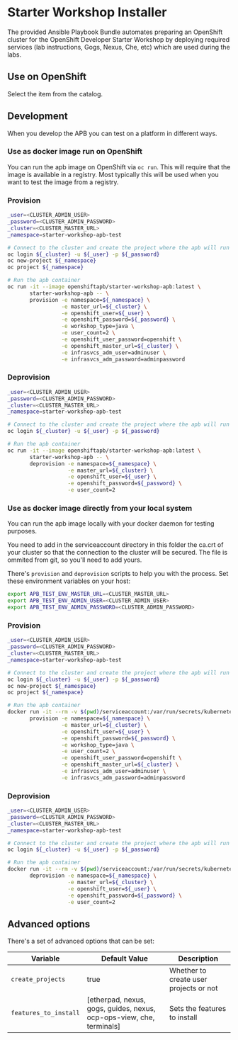 # Starter Workshop Installer

The provided Ansible Playbook Bundle automates preparing an OpenShift cluster for the OpenShift Developer Starter Workshop 
by deploying required services (lab instructions, Gogs, Nexus, Che, etc) which are used during the labs.

## Use on OpenShift
Select the item from the catalog.

## Development
When you develop the APB you can test on a platform in different ways.

### Use as docker image run on OpenShift
You can run the apb image on OpenShift via `oc run`. This will require that the image is available in a registry. Most typically this will be used when you want to test the image from a registry.

### Provision

```bash
_user=<CLUSTER_ADMIN_USER>
_password=<CLUSTER_ADMIN_PASSWORD>
_cluster=<CLUSTER_MASTER_URL>
_namespace=starter-workshop-apb-test

# Connect to the cluster and create the project where the apb will run
oc login ${_cluster} -u ${_user} -p ${_password}
oc new-project ${_namespace}
oc project ${_namespace}

# Run the apb container
oc run -it --image openshiftapb/starter-workshop-apb:latest \
       starter-workshop-apb -- \
       provision -e namespace=${_namespace} \
                 -e master_url=${_cluster} \
                 -e openshift_user=${_user} \
                 -e openshift_password=${_password} \
                 -e workshop_type=java \
                 -e user_count=2 \
                 -e openshift_user_password=openshift \
                 -e openshift_master_url=${_cluster} \
                 -e infrasvcs_adm_user=adminuser \
                 -e infrasvcs_adm_password=adminpassword
```

### Deprovision

```bash
_user=<CLUSTER_ADMIN_USER>
_password=<CLUSTER_ADMIN_PASSWORD>
_cluster=<CLUSTER_MASTER_URL>
_namespace=starter-workshop-apb-test

# Connect to the cluster and create the project where the apb will run
oc login ${_cluster} -u ${_user} -p ${_password}

# Run the apb container
oc run -it --image openshiftapb/starter-workshop-apb:latest \
       starter-workshop-apb -- \
       deprovision -e namespace=${_namespace} \
                   -e master_url=${_cluster} \
                   -e openshift_user=${_user} \
                   -e openshift_password=${_password} \
                   -e user_count=2
```

### Use as docker image directly from your local system
You can run the apb image locally with your docker daemon for testing purposes.

You need to add in the serviceaccount directory in this folder the ca.crt of your cluster so that the connection to the cluster will be secured.
The file is ommited from git, so you'll need to add yours.

There's `provision` and `deprovision` scripts to help you with the process. Set these environment variables on your host:

```bash
export APB_TEST_ENV_MASTER_URL=<CLUSTER_MASTER_URL>
export APB_TEST_ENV_ADMIN_USER=<CLUSTER_ADMIN_USER>
export APB_TEST_ENV_ADMIN_PASSWORD=<CLUSTER_ADMIN_PASSWORD>
```

### Provision

```bash
_user=<CLUSTER_ADMIN_USER>
_password=<CLUSTER_ADMIN_PASSWORD>
_cluster=<CLUSTER_MASTER_URL>
_namespace=starter-workshop-apb-test

# Connect to the cluster and create the project where the apb will run
oc login ${_cluster} -u ${_user} -p ${_password}
oc new-project ${_namespace}
oc project ${_namespace}

# Run the apb container
docker run -it --rm -v $(pwd)/serviceaccount:/var/run/secrets/kubernetes.io/serviceaccount starter-workshop-apb \
       provision -e namespace=${_namespace} \
                 -e master_url=${_cluster} \
                 -e openshift_user=${_user} \
                 -e openshift_password=${_password} \
                 -e workshop_type=java \
                 -e user_count=2 \
                 -e openshift_user_password=openshift \
                 -e openshift_master_url=${_cluster} \
                 -e infrasvcs_adm_user=adminuser \
                 -e infrasvcs_adm_password=adminpassword
```

### Deprovision

```bash
_user=<CLUSTER_ADMIN_USER>
_password=<CLUSTER_ADMIN_PASSWORD>
_cluster=<CLUSTER_MASTER_URL>
_namespace=starter-workshop-apb-test

# Connect to the cluster and create the project where the apb will run
oc login ${_cluster} -u ${_user} -p ${_password}

# Run the apb container
docker run -it --rm -v $(pwd)/serviceaccount:/var/run/secrets/kubernetes.io/serviceaccount starter-workshop-apb \
       deprovision -e namespace=${_namespace} \
                   -e master_url=${_cluster} \
                   -e openshift_user=${_user} \
                   -e openshift_password=${_password} \
                   -e user_count=2
```


## Advanced options
There's a set of advanced options that can be set:

|Variable                   | Default Value            | Description   |
|---------------------------|--------------------------|---------------|
|`create_projects`          | true                    | Whether to create user projects or not  |
|`features_to_install`      | [etherpad, nexus, gogs, guides, nexus, ocp-ops-view, che, terminals] | Sets the features to install  |